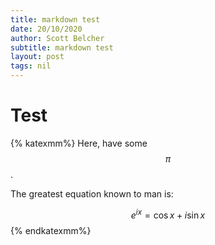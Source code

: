 ```yaml
---
title: markdown test
date: 20/10/2020
author: Scott Belcher
subtitle: markdown test
layout: post
tags: nil
---
```


# Test

{% katexmm%}
Here, have some $$\pi$$.

The greatest equation known to man is:

$$ e^{ix} = \cos{x} + i\sin{x} $$
{% endkatexmm%}
